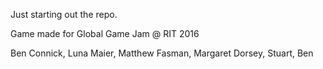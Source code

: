 Just starting out the repo.

Game made for Global Game Jam @ RIT 2016

Ben Connick, Luna Maier, Matthew Fasman, Margaret Dorsey, Stuart, Ben
